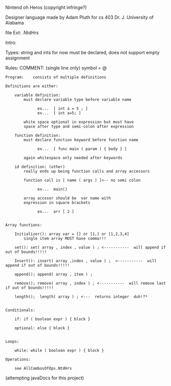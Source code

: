 Nintend oh Heros  (copyright infringe?)

Designer language made by Adam Pluth for cs 403 Dr. J. University of Alabama

file Ext: .NtdHrs

Intro:



Types: 	string and ints for now
	must be declared,
	does not support empty assignment


Rules:
	COMMENT: 	(single line only) symbol = @

	Program: 	consists of multiple definitions

	Definitions are either:

		variable definition:	
			must declare variable type before variable name

				  ex...  [ int a = 5 ; ]
				  ex...  [ int a=5; ]

			white space optional in expression but must have 
			space after type and semi-colon after expression

		function definition:  
			must declare function keyword before function name

				  ex...  [ func main ( param ) { body } ]

			again whitespace only needed after keywords

		id definition: (other)
			really ends up being function calls and array accessors
			
			function call is [ name ( args ) ]<-- no semi colon

				  ex...  main()

			array accesor should be  var name with 
			expression in square brackets 

				  ex...  arr [ 2 ]
		

	Array functions:

		Initializer(): array var = [] or [1,] or [1,2,3,4]
			single item array MUST have comma!!!

		set(): set( array , index , value ) ; <-----------  will append if out of bounds!!!!!

		Insert(): insert( array ,index , value ) ;  <-----------  will append if out of bounds!!!!!

		append(); append( array , item ) ;

		remove(); remove( array , index ) ; <-----------  will remove last if out of bounds!!!!!

		length();  length( array ) ; <---  returns integer  duh!?*


	Conditionals:

		if: if ( boolean expr ) { block } 
		
		optional: else { block }
		
	
	Loops:

		while: while ( boolean expr ) { block }
	
	Operations:

		see AllCombosOfOps.NtdHrs
		
(attempting javaDocs for this project)
